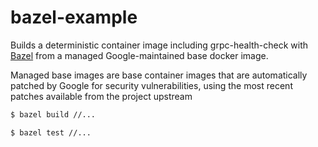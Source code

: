 # bazel-example

Builds a deterministic container image including grpc-health-check with [Bazel](https://bazel.build/) from a
managed Google-maintained base docker image.

Managed base images are base container images that are automatically patched by Google for security vulnerabilities, 
using the most recent patches available from the project upstream

```sh
$ bazel build //...
```

```sh
$ bazel test //...
```